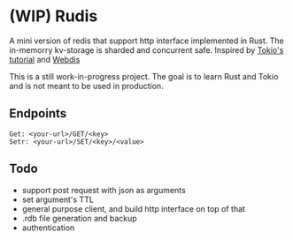 # (WIP) Rudis
A mini version of redis that support http interface implemented in Rust. The in-memorry kv-storage is sharded and concurrent safe. Inspired by [Tokio's tutorial](https://tokio.rs/tokio/tutorial) and [Webdis](https://github.com/nicolasff/webdis)

This is a still work-in-progress project. The goal is to learn Rust and Tokio and is not meant to be used in production.
## Endpoints
```
Get: <your-url>/GET/<key>
Setr: <your-url>/SET/<key>/<value>
```

## Todo
- support post request with json as arguments
- set argument's TTL
- general purpose client, and build http interface on top of that
- .rdb file generation and backup
- authentication

